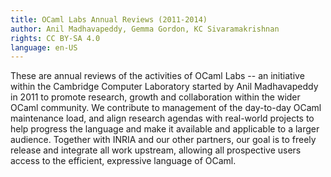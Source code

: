 ```yaml
---
title: OCaml Labs Annual Reviews (2011-2014)
author: Anil Madhavapeddy, Gemma Gordon, KC Sivaramakrishnan
rights: CC BY-SA 4.0
language: en-US
---
```


These are annual reviews of the activities of OCaml Labs -- an initiative within the Cambridge Computer Laboratory started by Anil Madhavapeddy in 2011 to promote research, growth and collaboration within the wider OCaml community. We contribute to management of the day-to-day OCaml maintenance load, and align research agendas with real-world projects to help progress the language and make it available and applicable to a larger audience. Together with INRIA and our other partners, our goal is to freely release and integrate all work upstream, allowing all prospective users access to the efficient, expressive language of OCaml.

